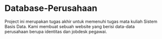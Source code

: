 # Database-Perusahaan
Project ini merupakan tugas akhir untuk memenuhi tugas mata kuliah Sistem Basis Data. 
Kami membuat sebuah website yang berisi data-data perusahaan berupa identitas dan jobdesk pegawai. 
